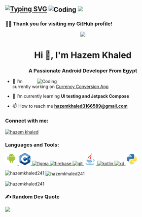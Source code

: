 [![Typing SVG](https://readme-typing-svg.herokuapp.com?duration=6500&color=abcdef&background=00000000&width=500&height=120&lines=++Hello!+I'm+Hazem+Khaled+🌻)](https://git.io/typing-svg)
<img align="center" alt="Coding" width="300" src="https://media.tenor.com/p2Fs2DoSLWYAAAAC/hello-cute.giff)">
  <a href="https://github.com/DenverCoder1/readme-typing-svg"><img src="https://readme-typing-svg.herokuapp.com?&font=IBM+Plex+Sans&color=abcdef&size=20&lines=Welcome+to+my+GitHub+Profile!;I'm+a+Software+Engineer" /></a>
-------------------------------------------------------------------------------------------------------------------------------------------------------------------------

<h3>🙋‍♂️ Thank you for visiting my GitHub profile! </h3>

<div align="center"> <img src="https://w0.peakpx.com/wallpaper/872/549/HD-wallpaper-lance-concept-night-work-home-woker-working-at-night-programmer.jpg"> </div>  

<h1 align="center">Hi 👋, I'm Hazem Khaled</h1>
<h3 align="center">A Passionate Android Developer From Egypt</h3>

<img align="right" alt="Coding" width="400" src="https://repository-images.githubusercontent.com/462900780/0a10af70-6cbf-46df-9071-0ff586a3b1d6">

- 🔭 I’m currently working on [Currency Conversion App](https://github.com/hazemkhaled241/CurrencyConversion-App)

- 🌱 I’m currently learning **UI testing and Jetpack Compose**

- 📫 How to reach me **hazemkhaled3166589@gmail.com**

<h3 align="left">Connect with me:</h3>
<p align="left">
<a href="https://linkedin.com/in/hazem khaled" target="blank"><img align="center" src="https://raw.githubusercontent.com/rahuldkjain/github-profile-readme-generator/master/src/images/icons/Social/linked-in-alt.svg" alt="hazem khaled" height="30" width="40" /></a>
</p>

<h3 align="left">Languages and Tools:</h3>
<p align="left"> <a href="https://developer.android.com" target="_blank" rel="noreferrer"> <img src="https://raw.githubusercontent.com/devicons/devicon/master/icons/android/android-original-wordmark.svg" alt="android" width="40" height="40"/> </a> <a href="https://www.w3schools.com/cpp/" target="_blank" rel="noreferrer"> <img src="https://raw.githubusercontent.com/devicons/devicon/master/icons/cplusplus/cplusplus-original.svg" alt="cplusplus" width="40" height="40"/> </a> <a href="https://www.figma.com/" target="_blank" rel="noreferrer"> <img src="https://www.vectorlogo.zone/logos/figma/figma-icon.svg" alt="figma" width="40" height="40"/> </a> <a href="https://firebase.google.com/" target="_blank" rel="noreferrer"> <img src="https://www.vectorlogo.zone/logos/firebase/firebase-icon.svg" alt="firebase" width="40" height="40"/> </a> <a href="https://git-scm.com/" target="_blank" rel="noreferrer"> <img src="https://www.vectorlogo.zone/logos/git-scm/git-scm-icon.svg" alt="git" width="40" height="40"/> </a> <a href="https://www.java.com" target="_blank" rel="noreferrer"> <img src="https://raw.githubusercontent.com/devicons/devicon/master/icons/java/java-original.svg" alt="java" width="40" height="40"/> </a> <a href="https://kotlinlang.org" target="_blank" rel="noreferrer"> <img src="https://www.vectorlogo.zone/logos/kotlinlang/kotlinlang-icon.svg" alt="kotlin" width="40" height="40"/> </a> <a href="https://www.adobe.com/products/xd.html" target="_blank" rel="noreferrer"> <img src="https://cdn.worldvectorlogo.com/logos/adobe-xd.svg" alt="xd" width="40" height="40"/> </a> <a href="https://www.python.org" target="_blank" rel="noreferrer"> <img src="https://raw.githubusercontent.com/devicons/devicon/master/icons/python/python-original.svg" alt="python" width="40" height="40"/> </a> </p>

<p><img align="left" src="https://github-readme-stats.vercel.app/api/top-langs?username=hazemkhaled241&show_icons=true&locale=en&layout=compact&theme=dark" alt="hazemkhaled241" /></p>

<p>&nbsp;<img align="center" src="https://github-readme-stats.vercel.app/api?username=hazemkhaled241&show_icons=true&theme=dark&locale=en" alt="hazemkhaled241" /></p>

<p><img align="center" src="https://github-readme-streak-stats.herokuapp.com/?user=hazemkhaled241&&theme=dark" alt="hazemkhaled241" /></p>


### ✍️ Random Dev Quote
![](https://quotes-github-readme.vercel.app/api?type=horizontal&theme=dark)
